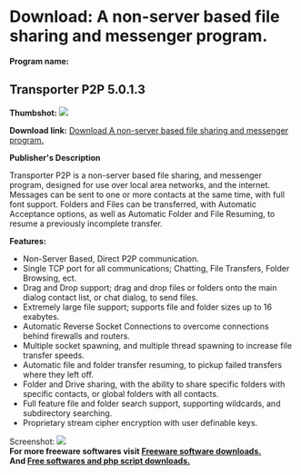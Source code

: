 # Download: A non-server based file sharing and messenger program.

**Program name:**

## Transporter P2P 5.0.1.3

  
**Thumbshot:** ![](http://www.freewarefiles.com/screenshot/transporterp2p_md.jpg)   
  
**Download link:** [Download A non-server based file sharing and messenger program.](http://freesoftwares.boysofts.com/Transporter-PP_program_39320.html)  
  


**Publisher's Description**  
  


Transporter P2P is a non-server based file sharing, and messenger program, designed for use over local area networks, and the internet. Messages can be sent to one or more contacts at the same time, with full font support. Folders and Files can be transferred, with Automatic Acceptance options, as well as Automatic Folder and File Resuming, to resume a previously incomplete transfer. 

**Features:**

  * Non-Server Based, Direct P2P communication. 
  * Single TCP port for all communications; Chatting, File Transfers, Folder Browsing, ect. 
  * Drag and Drop support; drag and drop files or folders onto the main dialog contact list, or chat dialog, to send files. 
  * Extremely large file support; supports file and folder sizes up to 16 exabytes. 
  * Automatic Reverse Socket Connections to overcome connections behind firewalls and routers. 
  * Multiple socket spawning, and multiple thread spawning to increase file transfer speeds. 
  * Automatic file and folder transfer resuming, to pickup failed transfers where they left off. 
  * Folder and Drive sharing, with the ability to share specific folders with specific contacts, or global folders with all contacts. 
  * Full feature file and folder search support, supporting wildcards, and subdirectory searching. 
  * Proprietary stream cipher encryption with user definable keys. 

  
  
Screenshot: ![](http://www.freewarefiles.com/screenshot/transporterp2p.jpg)   
**For more freeware softwares visit [Freeware software downloads.](http://freesoftwares.boysofts.com/)**   
**And [Free softwares and php script downloads.](http://www.boysofts.com/)**
